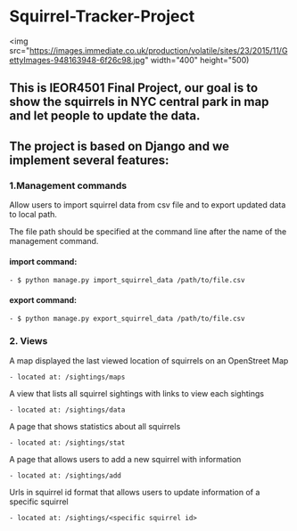 # Squirrel-Tracker-Project

<img src="https://images.immediate.co.uk/production/volatile/sites/23/2015/11/GettyImages-948163948-6f26c98.jpg" width="400" height="500)

## This is IEOR4501 Final Project, our goal is to show the squirrels in NYC central park in map and let people to update the data.

## The project is based on Django and we implement several features:


### 1.Management commands 

Allow users to import squirrel data from csv file and to export updated data to local path.

The file path should be specified at the command line after the name of the management command. 
#### import command:
    - $ python manage.py import_squirrel_data /path/to/file.csv
#### export command:
    - $ python manage.py export_squirrel_data /path/to/file.csv
  
### 2. Views
A map displayed the last viewed location of squirrels on an OpenStreet Map 
    
    - located at: /sightings/maps 
    
A view that lists all squirrel sightings with links to view each sightings 
    
    - located at: /sightings/data
    
A page that shows statistics about all squirrels
    
    - located at: /sightings/stat 
    
A page that allows users to add a new squirrel with information
    
    - located at: /sightings/add
    
Urls in squirrel id format that allows users to update information of a specific squirrel
    
    - located at: /sightings/<specific squirrel id> 
    
    
